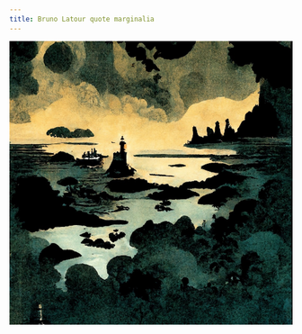 ```yaml
---
title: Bruno Latour quote marginalia
---
```

<img src="/assets/Bruno Latour quote marginalia.jpg"/>
